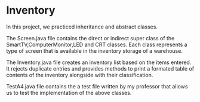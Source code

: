 # Inventory

In this project, we practiced inheritance and abstract classes.

The Screen.java file contains the direct or indirect super class of the SmartTV,ComputerMonitor,LED and CRT classes. Each class represents a type of screen that is available in the inventory storage of a warehouse.

The Inventory.java file creates an inventory list based on the items entered. It rejects duplicate entries and provides methods to print a formated table of contents of the inventory alongside with their classification.

TestA4.java file contains the a test file written by my professor that allows us to test the implementation of the above classes.
